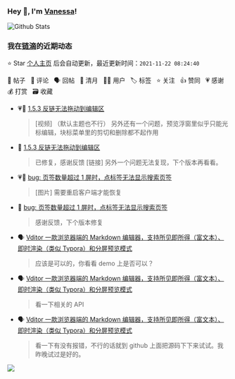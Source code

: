 ### Hey 👋, I'm [Vanessa](http://vanessa.b3log.org/)!

![Github Stats](https://github-readme-stats.vercel.app/api?username=Vanessa219&show_icons=true)

<!--events start -->

### 我在[链滴](https://ld246.com)的近期动态

⭐️ Star [个人主页](https://github.com/Vanessa219/Vanessa219) 后会自动更新，最近更新时间：`2021-11-22 08:24:40`

📝 帖子 &nbsp; 💬 评论 &nbsp; 🗣 回帖 &nbsp; 🌙 清月 &nbsp; 👨‍💻 用户 &nbsp; 🏷️ 标签 &nbsp; ⭐️ 关注 &nbsp; 👍 赞同 &nbsp; 💗 感谢 &nbsp; 💰 打赏 &nbsp; 🗃 收藏

* 💗📝 [1.5.3 反链无法拖动到编辑区](https://ld246.com/article/1637381416604)

  > [视频] （默认主题也不行） 另外还有一个问题，预览浮窗里似乎只能光标编辑，块标菜单里的剪切和删除都不起作用
* 💬 [1.5.3 反链无法拖动到编辑区](https://ld246.com/article/1637381416604/comment/1637506409527#comments)

  > 已修复，感谢反馈 [链接] 另外一个问题无法复现，下个版本再看看。
* 💗📝 [bug: 页签数量超过 1 屏时，点标签无法显示搜索页签](https://ld246.com/article/1637309986660)

  > [图片] 需要重启客户端才能恢复
* 💬 [bug: 页签数量超过 1 屏时，点标签无法显示搜索页签](https://ld246.com/article/1637309986660/comment/1637325471284#comments)

  > 感谢反馈，下个版本修复
* 🗣 [Vditor 一款浏览器端的 Markdown 编辑器，支持所见即所得（富文本）、即时渲染（类似 Typora）和分屏预览模式](https://ld246.com/article/1549638745630/comment/1637304288732#comments)

  > 应该是可以的，你看看 demo 上是否可以？
* 🗣 [Vditor 一款浏览器端的 Markdown 编辑器，支持所见即所得（富文本）、即时渲染（类似 Typora）和分屏预览模式](https://ld246.com/article/1549638745630/comment/1637303846703#comments)

  > 看一下相关的 API
* 🗣 [Vditor 一款浏览器端的 Markdown 编辑器，支持所见即所得（富文本）、即时渲染（类似 Typora）和分屏预览模式](https://ld246.com/article/1549638745630/comment/1637303619762#comments)

  > 看一下有没有报错，不行的话就到 github 上面把源码下下来试试。我昨晚试过是好的。


<!--events end -->

<a title="Hits" target="_blank" href="https://github.com/Vanessa219/Vanessa219"><img src="https://hits.b3log.org/Vanessa219/Vanessa219.svg"></a>
